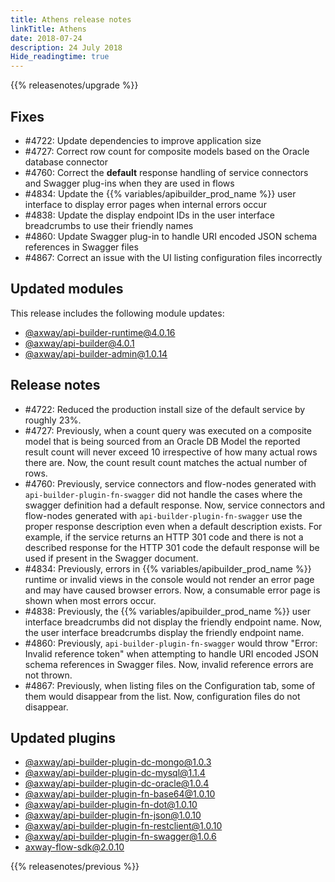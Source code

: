 ```yaml
---
title: Athens release notes
linkTitle: Athens
date: 2018-07-24
description: 24 July 2018
Hide_readingtime: true
---
```


{{% releasenotes/upgrade %}}

## Fixes

* #4722: Update dependencies to improve application size
* #4727: Correct row count for composite models based on the Oracle database connector
* #4760: Correct the **default** response handling of service connectors and Swagger plug-ins when they are used in flows
* #4834: Update the {{% variables/apibuilder_prod_name %}} user interface to display error pages when internal errors occur
* #4838: Update the display endpoint IDs in the user interface breadcrumbs to use their friendly names
* #4860: Update Swagger plug-in to handle URI encoded JSON schema references in Swagger files
* #4867: Correct an issue with the UI listing configuration files incorrectly

## Updated modules

This release includes the following module updates:

* [@axway/api-builder-runtime@4.0.16](https://www.npmjs.com/package/@axway/api-builder-runtime/v/4.0.16)
* [@axway/api-builder@4.0.1](https://www.npmjs.com/package/@axway/api-builder/v/4.0.1)
* [@axway/api-builder-admin@1.0.14](https://www.npmjs.com/package/@axway/api-builder-admin/v/1.0.14)

## Release notes

* #4722: Reduced the production install size of the default service by roughly 23%.
* #4727: Previously, when a count query was executed on a composite model that is being sourced from an Oracle DB Model the reported result count will never exceed 10 irrespective of how many actual rows there are. Now, the count result count matches the actual number of rows.
* #4760: Previously, service connectors and flow-nodes generated with `api-builder-plugin-fn-swagger` did not handle the cases where the swagger definition had a default response. Now, service connectors and flow-nodes generated with `api-builder-plugin-fn-swagger` use the proper response description even when a default description exists. For example, if the service returns an HTTP 301 code and there is not a described response for the HTTP 301 code the default response will be used if present in the Swagger document.
* #4834: Previously, errors in {{% variables/apibuilder_prod_name %}} runtime or invalid views in the console would not render an error page and may have caused browser errors. Now, a consumable error page is shown when most errors occur.
* #4838: Previously, the {{% variables/apibuilder_prod_name %}} user interface breadcrumbs did not display the friendly endpoint name. Now, the user interface breadcrumbs display the friendly endpoint name.
* #4860: Previously, `api-builder-plugin-fn-swagger` would throw "Error: Invalid reference token" when attempting to handle URI encoded JSON schema references in Swagger files. Now, invalid reference errors are not thrown.
* #4867: Previously, when listing files on the Configuration tab, some of them would disappear from the list. Now, configuration files do not disappear.

## Updated plugins

* [@axway/api-builder-plugin-dc-mongo@1.0.3](https://www.npmjs.com/package/@axway/api-builder-plugin-dc-mongo/v/1.0.3#changes)
* [@axway/api-builder-plugin-dc-mysql@1.1.4](https://www.npmjs.com/package/@axway/api-builder-plugin-dc-mysql/v/1.1.4#changes)
* [@axway/api-builder-plugin-dc-oracle@1.0.4](https://www.npmjs.com/package/@axway/api-builder-plugin-dc-oracle/v/1.0.4#changes)
* [@axway/api-builder-plugin-fn-base64@1.0.10](https://www.npmjs.com/package/@axway/api-builder-plugin-fn-base64/v/1.0.10#changes)
* [@axway/api-builder-plugin-fn-dot@1.0.10](https://www.npmjs.com/package/@axway/api-builder-plugin-fn-dot/v/1.0.10#changes)
* [@axway/api-builder-plugin-fn-json@1.0.10](https://www.npmjs.com/package/@axway/api-builder-plugin-fn-json/v/1.0.10#changes)
* [@axway/api-builder-plugin-fn-restclient@1.0.10](https://www.npmjs.com/package/@axway/api-builder-plugin-fn-restclient/v/1.0.10#changes)
* [@axway/api-builder-plugin-fn-swagger@1.0.6](https://www.npmjs.com/package/@axway/api-builder-plugin-fn-swagger/v/1.0.6#changes)
* [axway-flow-sdk@2.0.10](https://www.npmjs.com/package/axway-flow-sdk/v/2.0.10#changes)

{{% releasenotes/previous %}}
